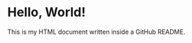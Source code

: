 <!DOCTYPE html>
<html>
<head>
  <title>My HTML Document</title>
</head>
<body>
  <h1>Hello, World!</h1>
  <p>This is my HTML document written inside a GitHub README.</p>
</body>
</html>

